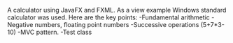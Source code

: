 A calculator using JavaFX and FXML. As a view example Windows standard calculator was used.  Here are the key points: 
-Fundamental arithmetic
-Negative numbers, floating point numbers
-Successive operations (5+7*3-10)
-MVC pattern. 
-Test class
